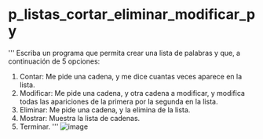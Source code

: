 # p_listas_cortar_eliminar_modificar_py
'''
Escriba un programa que permita crear una lista de palabras y que, a continuación de 5 opciones:

1. Contar: Me pide una cadena, y me dice cuantas veces aparece en la lista.
2. Modificar: Me pide una cadena, y otra cadena a modificar, y modifica todas las apariciones de la primera por la segunda en la lista.
3. Eliminar: Me pide una cadena, y la elimina de la lista.
4. Mostrar: Muestra la lista de cadenas.
5. Terminar.
'''
![image](https://github.com/user-attachments/assets/897f964a-dc6c-4f78-90a9-24b7cc8a08ca)
